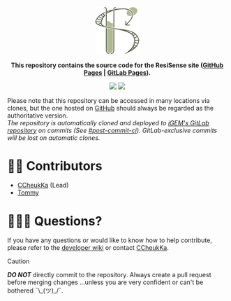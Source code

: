 <div align="center">

<picture>
    <source width="100px" media="(prefers-color-scheme: dark)" srcset="https://raw.githubusercontent.com/ResiSense/ResiSense.github.io/main/assets/logos/resisense/ResiSense%20Brown%20Logo.svg">
    <source width="100px" media="(prefers-color-scheme: light)" srcset="https://raw.githubusercontent.com/ResiSense/ResiSense.github.io/main/assets/logos/resisense/ResiSense%20Green%20Logo.svg">
    <img width="100px" src="https://raw.githubusercontent.com/ResiSense/ResiSense.github.io/main/assets/logos/resisense/ResiSense%20Green%20Logo.svg">
</picture>

**This repository contains the source code for the ResiSense site ([GitHub Pages](https://resisense.github.io) | [GitLab Pages](https://2024.igem.wiki/hongkong-cuhk)).**  

[![](https://img.shields.io/github/actions/workflow/status/ResiSense/ResiSense.github.io/full-ci-pipeline.yaml?branch=main&style=flat-square&label=GitHub%20CI&labelColor=%236e5494&cacheSeconds=0)](https://github.com/ResiSense/ResiSense.github.io/actions/workflows/full-ci-pipeline.yaml)
[![](https://img.shields.io/gitlab/pipeline-status/2024%2Fhongkong-cuhk?gitlab_url=https%3A%2F%2Fgitlab.igem.org&branch=main&style=flat-square&label=GitLab%20CI&labelColor=%23fc6d26&cacheSeconds=0)](https://gitlab.igem.org/2024/hongkong-cuhk/-/pipelines)

</div>

Please note that this repository can be accessed in many locations via clones, but the one hosted on [GitHub](https://github.com/ResiSense/ResiSense.github.io) should always be regarded as the authoritative version.  
*The repository is automatically cloned and deployed to [iGEM's GitLab repository](https://gitlab.igem.org/2024/hongkong-cuhk) on commits (See [#post-commit-ci](/DEV-WIKI.md#post-commit-ci)). GitLab-exclusive commits will be lost on automatic clones.*  

# ✍🏻 Contributors
- [CCheukKa](https://github.com/CCheukKa) (Lead)
- [Tommy](https://github.com/ttoommyywyk)

# 🙋🏻‍♂️ Questions?
If you have any questions or would like to know how to help contribute, please refer to the [developer wiki](/DEV-WIKI.md) or contact [CCheukKa](https://github.com/CCheukKa).  

> [!CAUTION]  
> ***DO NOT*** directly commit to the repository. Always create a pull request before merging changes ...unless you are very confident or can't be bothered ¯\\\_(ツ)\_/¯.  
